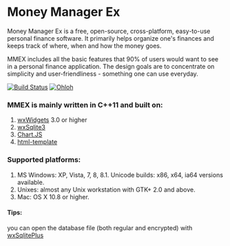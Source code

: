 Money Manager Ex
===============

Money Manager Ex is a free, open-source, cross-platform, easy-to-use personal 
finance software. It primarily helps organize one's finances and keeps track 
of where, when and how the money goes.

MMEX includes all the basic features that 90% of users would want to see in a
personal finance application. The design goals are to concentrate on simplicity
and user-friendliness - something one can use everyday.

[![Build Status](https://secure.travis-ci.org/moneymanagerex/moneymanagerex.png)](http://travis-ci.org/moneymanagerex/moneymanagerex)
[![Ohloh](http://www.ohloh.net/p/moneymanagerex/widgets/project_thin_badge.gif)](https://www.ohloh.net/p/moneymanagerex)


### MMEX is mainly written in C++11 and built on:
1. [wxWidgets](http://wxwidgets.org/) 3.0 or higher
2. [wxSqlite3](https://github.com/moneymanagerex/wxsqlite3)
3. [Chart.JS](https://github.com/nnnick/Chart.js)
4. [html-template](https://github.com/moneymanagerex/html-template)

### Supported platforms:
1. MS Windows: XP, Vista, 7, 8, 8.1.
    Unicode builds: x86, x64, ia64 versions available.
3. Unixes: almost any Unix workstation with GTK+ 2.0 and above.
4. Mac: OS X 10.8 or higher.

#### Tips: 
you can open the database file (both regular and encrypted) with [wxSqlitePlus](https://github.com/moneymanagerex/wxSqlitePlus)

